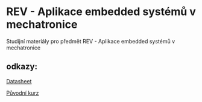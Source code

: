 # REV - Aplikace embedded systémů v mechatronice
Studijní materiály pro předmět REV - Aplikace embedded systémů v mechatronice

## odkazy:
[Datasheet](http://ww1.microchip.com/downloads/en/DeviceDoc/40001412G.pdf)

[Původní kurz](http://src.athaj.cz/teaching/rev/index)
